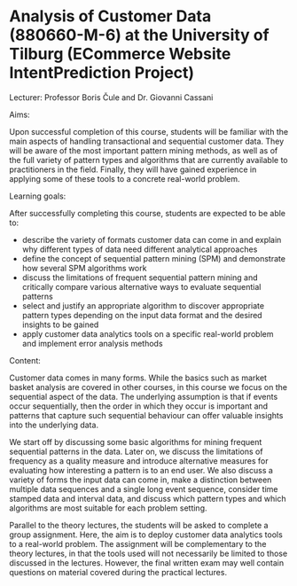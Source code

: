 # Analysis of Customer Data (880660-M-6) at the University of Tilburg (ECommerce Website IntentPrediction Project)

Lecturer: Professor Boris Čule and Dr. Giovanni Cassani

Aims:

Upon successful completion of this course, students will be familiar with the main aspects of handling transactional and sequential customer data. They will be aware of the most important pattern mining methods, as well as of the full variety of pattern types and algorithms that are currently available to practitioners in the field. Finally, they will have gained experience in applying some of these tools to a concrete real-world problem.

Learning goals:

After successfully completing this course, students are expected to be able to:

- describe the variety of formats customer data can come in and explain why different types of data need different analytical approaches
- define the concept of sequential pattern mining (SPM) and demonstrate how several SPM algorithms work
- discuss the limitations of frequent sequential pattern mining and critically compare various alternative ways to evaluate sequential patterns
- select and justify an appropriate algorithm to discover appropriate pattern types depending on the input data format and the desired insights to be gained
- apply customer data analytics tools on a specific real-world problem and implement error analysis methods

Content:

Customer data comes in many forms. While the basics such as market basket analysis are covered in other courses, in this course we focus on the sequential aspect of the data. The underlying assumption is that if events occur sequentially, then the order in which they occur is important and patterns that capture such sequential behaviour can offer valuable insights into the underlying data.

We start off by discussing some basic algorithms for mining frequent sequential patterns in the data. Later on, we discuss the limitations of frequency as a quality measure and introduce alternative measures for evaluating how interesting a pattern is to an end user. We also discuss a variety of forms the input data can come in, make a distinction between multiple data sequences and a single long event sequence, consider time stamped data and interval data, and discuss which pattern types and which algorithms are most suitable for each problem setting.

Parallel to the theory lectures, the students will be asked to complete a group assignment. Here, the aim is to deploy customer data analytics tools to a real-world problem. The assignment will be complementary to the theory lectures, in that the tools used will not necessarily be limited to those discussed in the lectures. However, the final written exam may well contain questions on material covered during the practical lectures.
